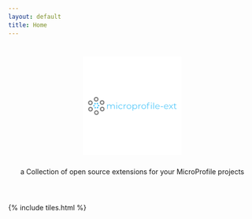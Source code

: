 ```yaml
---
layout: default
title: Home
---
```


<header>
<h1><img src="/images/microprofile-ext.png" alt="logo"></h1>
<p>a Collection of open source extensions for your MicroProfile projects</p>
</header>

{% include tiles.html %}
